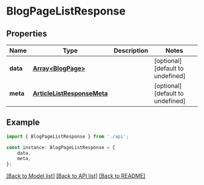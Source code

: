 # BlogPageListResponse


## Properties

Name | Type | Description | Notes
------------ | ------------- | ------------- | -------------
**data** | [**Array&lt;BlogPage&gt;**](BlogPage.md) |  | [optional] [default to undefined]
**meta** | [**ArticleListResponseMeta**](ArticleListResponseMeta.md) |  | [optional] [default to undefined]

## Example

```typescript
import { BlogPageListResponse } from './api';

const instance: BlogPageListResponse = {
    data,
    meta,
};
```

[[Back to Model list]](../README.md#documentation-for-models) [[Back to API list]](../README.md#documentation-for-api-endpoints) [[Back to README]](../README.md)
